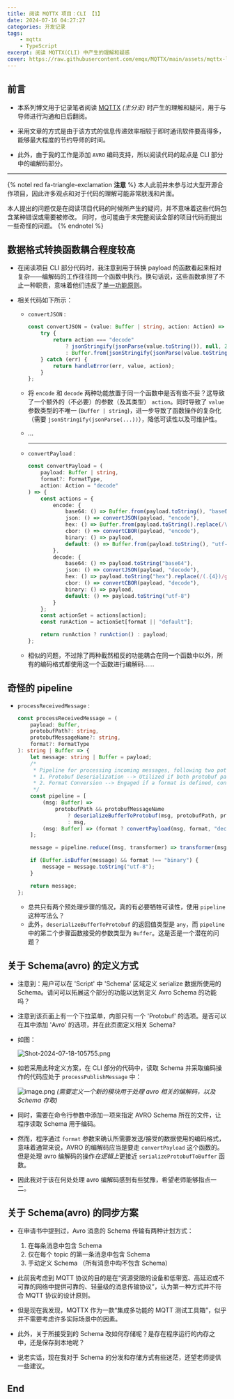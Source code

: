 ```yaml
---
title: 阅读 MQTTX 项目：CLI 【1】
date: 2024-07-16 04:27:27
categories: 开发记录
tags:
    - mqttx
    - TypeScript
excerpt: 阅读 MQTTX(CLI) 中产生的理解和疑惑
cover: https://raw.githubusercontent.com/emqx/MQTTX/main/assets/mqttx-logo.png
---
```


## 前言

-   本系列博文用于记录笔者阅读 [MQTTX](https://github.com/emqx/MQTTX) _(主分支)_ 时产生的理解和疑问，用于与导师进行沟通和日后翻阅。
-   采用文章的方式是由于该方式的信息传递效率相较于即时通讯软件要高得多，能够最大程度的节约导师的时间。

-   此外，由于我的工作是添加 `AVRO` 编码支持，所以阅读代码的起点是 CLI 部分中的编解码部分。

---

{% notel red fa-triangle-exclamation **注意** %}
本人此前并未参与过大型开源合作项目，因此许多观点和对于代码的理解可能非常肤浅和片面。

本人提出的问题仅是在阅读项目代码的时候所产生的疑问，并不意味着这些代码包含某种错误或需要被修改。
同时，也可能由于未完整阅读全部的项目代码而提出一些奇怪的问题。
{% endnotel %}

## 数据格式转换函数耦合程度较高

-   在阅读项目 CLI 部分代码时，我注意到用于转换 payload 的函数看起来相对复杂——编解码的工作往往同一个函数中执行。换句话说，这些函数承担了不止一种职责，意味着他们违反了[单一功能原则](https://en.wikipedia.org/wiki/Single-responsibility_principle)。

-   相关代码如下所示：

    -   `convertJSON` :

        ```typescript
        const convertJSON = (value: Buffer | string, action: Action) => {
            try {
                return action === "decode"
                    ? jsonStringify(jsonParse(value.toString()), null, 2)
                    : Buffer.from(jsonStringify(jsonParse(value.toString())));
            } catch (err) {
                return handleError(err, value, action);
            }
        };
        ```

    -   将 `encode` 和 `decode` 两种功能放置于同一个函数中是否有些不妥？这导致了一个额外的（不必要）的参数（及其类型） `action`。同时导致了 `value` 参数类型的不唯一 (`Buffer | string`)，进一步导致了函数操作的复杂化（需要 `jsonStringify(jsonParse(...))`），降低可读性以及可维护性。
    -   ...

        ***

    -   `convertPayload` :

        ```typescript
        const convertPayload = (
            payload: Buffer | string,
            format?: FormatType,
            action: Action = "decode"
        ) => {
            const actions = {
                encode: {
                    base64: () => Buffer.from(payload.toString(), "base64"),
                    json: () => convertJSON(payload, "encode"),
                    hex: () => Buffer.from(payload.toString().replace(/\s+/g, ""), "hex"),
                    cbor: () => convertCBOR(payload, "encode"),
                    binary: () => payload,
                    default: () => Buffer.from(payload.toString(), "utf-8")
                },
                decode: {
                    base64: () => payload.toString("base64"),
                    json: () => convertJSON(payload, "decode"),
                    hex: () => payload.toString("hex").replace(/(.{4})/g, "$1 "),
                    cbor: () => convertCBOR(payload, "decode"),
                    binary: () => payload,
                    default: () => payload.toString("utf-8")
                }
            };
            const actionSet = actions[action];
            const runAction = actionSet[format || "default"];

            return runAction ? runAction() : payload;
        };
        ```

    -   相似的问题，不过除了两种截然相反的功能耦合在同一个函数中以外，所有的编码格式都使用这一个函数进行编解码……

## 奇怪的 pipeline

-   `processReceivedMessage` :

    ```typescript
    const processReceivedMessage = (
        payload: Buffer,
        protobufPath?: string,
        protobufMessageName?: string,
        format?: FormatType
    ): string | Buffer => {
        let message: string | Buffer = payload;
        /*
         * Pipeline for processing incoming messages, following two potential steps:
         * 1. Protobuf Deserialization --> Utilized if both protobuf path and message name are defined, otherwise message passes as is.
         * 2. Format Conversion --> Engaged if a format is defined, converting the message accordingly; if not defined, message passes unchanged.
         */
        const pipeline = [
            (msg: Buffer) =>
                protobufPath && protobufMessageName
                    ? deserializeBufferToProtobuf(msg, protobufPath, protobufMessageName, format)
                    : msg,
            (msg: Buffer) => (format ? convertPayload(msg, format, "decode") : msg)
        ];

        message = pipeline.reduce((msg, transformer) => transformer(msg), message);

        if (Buffer.isBuffer(message) && format !== "binary") {
            message = message.toString("utf-8");
        }

        return message;
    };
    ```

    -   总共只有两个预处理步骤的情况，真的有必要牺牲可读性，使用 `pipeline` 这种写法么？
    -   此外，`deserializeBufferToProtobuf` 的返回值类型是 `any`，而 `pipeline` 中的第二个步骤函数接受的参数类型为 `Buffer`。这是否是一个潜在的问题？

## 关于 Schema(avro) 的定义方式

-   注意到：用户可以在 'Script' 中 'Schema' 区域定义 serialize 数据所使用的 Schema。请问可以拓展这个部分的功能以达到定义 Avro Schema 的功能吗？
-   注意到该页面上有一个下拉菜单，内部只有一个 'Protobuf' 的选项。是否可以在其中添加 'Avro' 的选项，并在此页面定义相关 Schema?

-   如图：

    ![Shot-2024-07-18-105755.png](https://s2.loli.net/2024/07/18/EMgQN1zIuoPre5v.png)

-   如若采用此种定义方案，在 CLI 部分的代码中，读取 Schema 并采取编码操作的代码应处于 `processPublishMessage` 中：

    ![image.png](https://s2.loli.net/2024/07/19/tOPA7Ep9o3ZxLJl.png)
    _(需要定义一个新的模块用于处理 avro 相关的编解码，以及 Schema 存取)_

-   同时，需要在命令行参数中添加一项来指定 AVRO Schema 所在的文件，让程序读取 Schema 用于编码。

-   然而，程序通过 `format` 参数来确认所需要发送/接受的数据使用的编码格式，意味着通常来说，AVRO 的编解码应当是要走 `convertPayload` 这个函数的。但是处理 avro 编解码的操作*在逻辑上*更接近 `serializeProtobufToBuffer` 函数。

-   因此我对于该在何处处理 avro 编解码感到有些犹豫，希望老师能够指点一二。

## 关于 Schema(avro) 的同步方案

-   在申请书中提到过，Avro 消息的 Schema 传输有两种计划方式：

    1.  在每条消息中包含 Schema
    2.  仅在每个 topic 的第一条消息中包含 Schema
    3.  手动定义 Schema （所有消息中均不包含 Schema）

-   此前我考虑到 MQTT 协议的目的是在“资源受限的设备和低带宽、高延迟或不可靠的网络中提供可靠的、轻量级的消息传输协议”，认为第一种方式并不符合 MQTT 协议的设计原则。
-   但是现在我发现，MQTTX 作为一款“集成多功能的 MQTT 测试工具箱”，似乎并不需要考虑许多实际场景中的因素。
-   此外，关于所接受到的 Schema 改如何存储呢？是存在程序运行的内存之中，还是保存到本地呢？
-   说老实话，现在我对于 Schema 的分发和存储方式有些迷茫，还望老师提供一些建议。

## End
